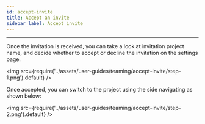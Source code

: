 ```yaml
---
id: accept-invite
title: Accept an invite
sidebar_label: Accept invite
---
```


---

Once the invitation is received, you can take a look at invitation project name, and decide whether to accept or decline the invitation on the settings page.

<img src={require('../assets/user-guides/teaming/accept-invite/step-1.png').default} />

Once accepted, you can switch to the project using the side navigating as shown below:

<img src={require('../assets/user-guides/teaming/accept-invite/step-2.png').default} />
